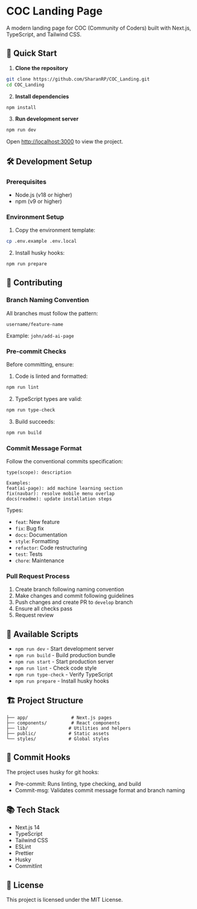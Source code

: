 # COC Landing Page

A modern landing page for COC (Community of Coders) built with Next.js, TypeScript, and Tailwind CSS.

## 🚀 Quick Start

1. **Clone the repository**
```bash
git clone https://github.com/SharanRP/COC_Landing.git
cd COC_Landing
```

2. **Install dependencies**
```bash
npm install
```

3. **Run development server**
```bash
npm run dev
```

Open [http://localhost:3000](http://localhost:3000) to view the project.

## 🛠️ Development Setup

### Prerequisites
- Node.js (v18 or higher)
- npm (v9 or higher)

### Environment Setup
1. Copy the environment template:
```bash
cp .env.example .env.local
```

2. Install husky hooks:
```bash
npm run prepare
```

## 📝 Contributing

### Branch Naming Convention
All branches must follow the pattern:
```
username/feature-name
```
Example: `john/add-ai-page`

### Pre-commit Checks
Before committing, ensure:
1. Code is linted and formatted:
```bash
npm run lint
```

2. TypeScript types are valid:
```bash
npm run type-check
```

3. Build succeeds:
```bash
npm run build
```

### Commit Message Format
Follow the conventional commits specification:
```
type(scope): description

Examples:
feat(ai-page): add machine learning section
fix(navbar): resolve mobile menu overlap
docs(readme): update installation steps
```

Types:
- `feat`: New feature
- `fix`: Bug fix
- `docs`: Documentation
- `style`: Formatting
- `refactor`: Code restructuring
- `test`: Tests
- `chore`: Maintenance

### Pull Request Process
1. Create branch following naming convention
2. Make changes and commit following guidelines
3. Push changes and create PR to `develop` branch
4. Ensure all checks pass
5. Request review

## 🔧 Available Scripts

- `npm run dev` - Start development server
- `npm run build` - Build production bundle
- `npm run start` - Start production server
- `npm run lint` - Check code style
- `npm run type-check` - Verify TypeScript
- `npm run prepare` - Install husky hooks

## 🏗️ Project Structure

```
├── app/                # Next.js pages
├── components/         # React components
├── lib/               # Utilities and helpers
├── public/            # Static assets
└── styles/            # Global styles
```

## 🔐 Commit Hooks

The project uses husky for git hooks:
- Pre-commit: Runs linting, type checking, and build
- Commit-msg: Validates commit message format and branch naming

## 📚 Tech Stack

- Next.js 14
- TypeScript
- Tailwind CSS
- ESLint
- Prettier
- Husky
- Commitlint

## 📄 License

This project is licensed under the MIT License.
